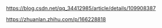 https://blog.csdn.net/qq_34412985/article/details/109908387



https://zhuanlan.zhihu.com/p/166228818

